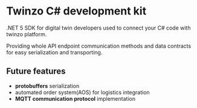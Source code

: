 # Twinzo C# development kit
.NET 5 SDK for digital twin developers used to connect your C# code with twinzo platform.

Providing whole API endpoint communication methods and data contracts for easy serialization and transporting.

## Future features
- **protobuffers** serialization
- automated order system(AOS) for logistics integration
- **MQTT communication protocol** implementation
